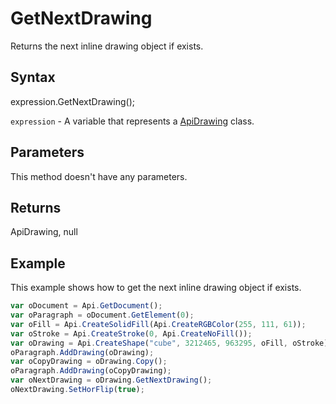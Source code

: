 # GetNextDrawing

Returns the next inline drawing object if exists.

## Syntax

expression.GetNextDrawing();

`expression` - A variable that represents a [ApiDrawing](../ApiDrawing.md) class.

## Parameters

This method doesn't have any parameters.

## Returns

ApiDrawing, null

## Example

This example shows how to get the next inline drawing object if exists.

```javascript
var oDocument = Api.GetDocument();
var oParagraph = oDocument.GetElement(0);
var oFill = Api.CreateSolidFill(Api.CreateRGBColor(255, 111, 61));
var oStroke = Api.CreateStroke(0, Api.CreateNoFill());
var oDrawing = Api.CreateShape("cube", 3212465, 963295, oFill, oStroke);
oParagraph.AddDrawing(oDrawing);
var oCopyDrawing = oDrawing.Copy();
oParagraph.AddDrawing(oCopyDrawing);
var oNextDrawing = oDrawing.GetNextDrawing();
oNextDrawing.SetHorFlip(true);
```
